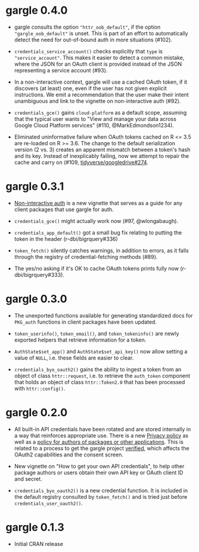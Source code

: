 # gargle 0.4.0

* gargle consults the option `"httr_oob_default"`, if the option `"gargle_oob_default"` is unset. This is part of an effort to automatically detect the need for out-of-bound auth in more situations (#102).

* `credentials_service_account()` checks explicitly that `type` is `"service_account"`. This makes it easier to detect a common mistake, where the JSON for an OAuth client is provided instead of the JSON representing a service account (#93).

* In a non-interactive context, gargle will use a cached OAuth token, if it discovers (at least) one, even if the user has not given explicit instructions. We emit a recommendation that the user make their intent unambiguous and link to the vignette on non-interactive auth (#92).

* `credentials_gce()` gains `cloud-platform` as a default scope, assuming that the typical user wants to "View and manage your data across Google Cloud Platform services" (#110, @MarkEdmondson1234).

* Eliminated uninformative failure when OAuth tokens cached on R <= 3.5 are re-loaded on R >= 3.6. The change to the default serialization version (2 vs. 3) creates an apparent mismatch between a token's hash and its key. Instead of inexplicably failing, now we attempt to repair the cache and carry on (#109, [tidyverse/googledrive#274](https://github.com/tidyverse/googledrive/issues/274).

# gargle 0.3.1

* [Non-interactive auth](https://gargle.r-lib.org/articles/non-interactive-auth.html) is a new vignette that serves as a guide for any client packages that use gargle for auth.

* `credentials_gce()` might actually work now (#97, @wlongabaugh).

* `credentials_app_default()` got a small bug fix relating to putting the token in the header (r-dbi/bigrquery#336)

* `token_fetch()` silently catches warnings, in addition to errors, as it falls
  through the registry of credential-fetching methods (#89).

* The yes/no asking if it's OK to cache OAuth tokens prints fully now
  (r-dbi/bigrquery#333).

# gargle 0.3.0

* The unexported functions available for generating standardized docs for
  `PKG_auth` functions in client packages have been updated.
  
* `token_userinfo()`, `token_email()`, and `token_tokeninfo()` are newly
  exported helpers that retrieve information for a token.

* `AuthState$set_app()` and `AuthState$set_api_key()` now allow setting a value
  of `NULL`, i.e. these fields are easier to clear.

* `credentials_byo_oauth2()` gains the ability to ingest a token from an object of class `httr::request`, i.e. to retrieve the `auth_token` component that holds an object of class `httr::Token2.0` that has been processed with `httr::config()`.

# gargle 0.2.0

* All built-in API credentials have been rotated and are stored internally in a way that reinforces appropriate use. There is a new [Privacy policy](https://www.tidyverse.org/google_privacy_policy/) as well as a [policy for authors of packages or other applications](https://www.tidyverse.org/google_privacy_policy/#policies-for-authors-of-packages-or-other-applications). This is related to a process to get the gargle project [verified](https://support.google.com/cloud/answer/7454865?hl=en), which affects the OAuth2 capabilities and the consent screen.

* New vignette on "How to get your own API credentials", to help other package authors or users obtain their own API key or OAuth client ID and secret.

* `credentials_byo_oauth2()` is a new credential function. It is included in the
default registry consulted by `token_fetch()` and is tried just before
`credentials_user_oauth2()`.

# gargle 0.1.3

* Initial CRAN release

